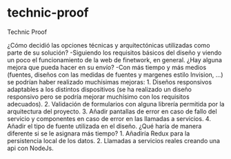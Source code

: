 # technic-proof
Technic Proof

¿Cómo decidió las opciones técnicas y arquitectónicas utilizadas como parte de su solución?
-Siguiendo los requisitos básicos del diseño y viendo un poco el funcionamiento de la web de finetwork, en general.
¿Hay alguna mejora que pueda hacer en su envío?
-Con más tiempo y más medios (fuentes, diseños con las medidas de fuentes y margenes estilo Invision, ...) se podrían haber realizado muchísimas mejoras:
    1. Diseños responsivos adaptables a los distintos dispositivos (se ha realizado un diseño responsivo pero se podría mejorar muchísimo con los requisitos adecuados).
    2. Validación de formularios con alguna librería permitida por la arquitectura del proyecto.
    3. Añadir pantallas de error en caso de fallo del servicio y componentes en caso de error en las llamadas a servicios.
    4. Añadir el tipo de fuente utilizada en el diseño.
¿Qué haría de manera diferente si se le asignara más tiempo?
    1. Añadiría Redux para la persistencia local de los datos.
    2. Llamadas a servicios reales creando una api con NodeJs.
